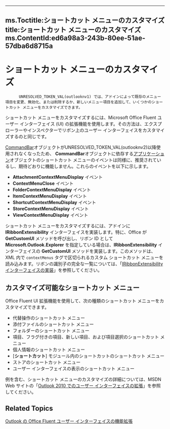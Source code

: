 

---
ms.Toctitle:ショートカット メニューのカスタマイズ
title:ショートカット メニューのカスタマイズ
ms.ContentId:ed6a98a3-243b-80ee-51ae-57dba6d8715a
---
# ショートカット メニューのカスタマイズ





          UNRESOLVED_TOKEN_VAL(outlooknv1) では、アドインによって既存のメニュー項目を変更、無効化、または削除するか、新しいメニュー項目を追加して、いくつかのショートカット メニューをカスタマイズできます。



ショートカット メニューをカスタマイズするには、Microsoft Office Fluent ユーザー インターフェイス (UI) の拡張機能を使用します。その方法は、エクスプローラーやインスペクターでリボン上のユーザー インターフェイスをカスタマイズするのと同じです。



[CommandBar](78603954-40aa-64cb-c407-2e0820d65231)オブジェクトがUNRESOLVED_TOKEN_VAL(outlooknv2)以降使用されなくなったため、 **CommandBar**オブジェクトに依存する[アプリケーション](797003e7-ecd1-eccb-eaaf-32d6ddde8348.md)オブジェクトのショートカット メニューのイベントは同様に、推奨されているし、期待どおりに機能しません。これらのイベントを以下に示します。

- **AttachmentContextMenuDisplay** イベント
- **ContextMenuClose** イベント
- **FolderContextMenuDisplay** イベント
- **ItemContextMenuDisplay** イベント
- **ShortcutContextMenuDisplay** イベント
- **StoreContextMenuDisplay** イベント
- **ViewContextMenuDisplay** イベント








ショートカット メニューをカスタマイズするには、アドインに **IRibbonExtensibility** インターフェイスを実装します。特に、Office が **GetCustomUI** メソッドを呼び出し、リボン ID として **Microsoft.Outlook.Explorer** を指定している場合は、**IRibbonExtensibility** インターフェイスの **GetCustomUI** メソッドを実装します。このメソッドは、XML 内で `contextMenus` タグで区切られるカスタム ショートカット メニューを読み込みます。リボンの識別子の完全な一覧については、「[IRibbonExtensibility インターフェイスの実装](ad798afe-b3a9-4d03-86b3-b1226d9b55c8.md)」を参照してください。

## カスタマイズ可能なショートカット メニュー
Office Fluent UI 拡張機能を使用して、次の種類のショートカット メニューをカスタマイズできます。

- 代替操作のショートカット メニュー
- 添付ファイルのショートカット メニュー
- フォルダーのショートカット メニュー
- 項目、フラグ付きの項目、新しい項目、および項目選択のショートカット メニュー
- 個人情報のショートカット メニュー
- [**ショートカット**] モジュール内のショートカットのショートカット メニュー
- ストアのショートカット メニュー
- ユーザー インターフェイスの表示のショートカット メニュー




例を含む、ショートカット メニューのカスタマイズの詳細については、MSDN Web サイトの「[Outlook 2010 でのユーザー インターフェイスの拡張](http://msdn.microsoft.com/ja-jp/library/ee692172(office.14).aspx)」を参照してください。



## Related Topics

[Outlook の Office Fluent ユーザー インターフェイスの機能拡張](8496c52e-1f9d-16ef-2fd8-c1bca1a96816.md)




